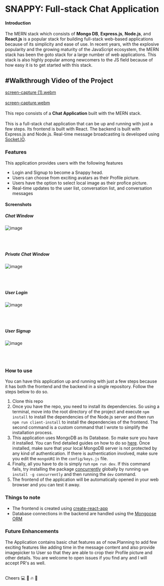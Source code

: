 # SNAPPY: Full-stack Chat Application

#### Introduction

The MERN stack which consists of **Mongo DB**, **Express.js**, **Node.js**, and **React.js** is a popular stack for building full-stack web-based applications because of its simplicity and ease of use. In recent years, with the explosive popularity and the growing maturity of the JavaScript ecosystem, the MERN stack has been the goto stack for a large number of web applications. This stack is also highly popular among newcomers to the JS field because of how easy it is to get started with this stack.
## #Walkthrough Video of the Project 
[screen-capture (1).webm](https://user-images.githubusercontent.com/85514305/229291272-1b6a4e30-864d-4d4e-8504-5a168958253e.webm)
<br></br>
[screen-capture.webm](https://user-images.githubusercontent.com/85514305/229291250-83a67b27-9584-488b-82d5-af65d303f411.webm)
<br/><br/>
This repo consists of a **Chat Application** built with the MERN stack.
<br/><br/>
This is a full-stack chat application that can be up and running with just a few steps. 
Its frontend is built with React.
The backend is built with Express.js and Node.js.
Real-time message broadcasting is developed using [Socket.IO](https://socket.io/).

### Features

This application provides users with the following features
<br/>
* Login and Signup to become a Snappy head.
* Users can choose from exciting avatars as their Profile picture.
* Users have the option to select local image as their profice picture.
* Real-time updates to the user list, conversation list, and conversation messages

#### Screenshots

##### Chat Window
![image](https://user-images.githubusercontent.com/85514305/229290794-c09d78ca-cb9a-4309-95ba-36c15689b080.png)

<br/><br/>
##### Private Chat Window
![image](https://user-images.githubusercontent.com/85514305/229290862-fff055c1-32c4-4a8c-8aca-908c3fafdafe.png)

<br/><br/>
##### User Login
![image](https://user-images.githubusercontent.com/85514305/229290889-85674459-baff-4092-9452-9c50d37b8780.png)

<br></br>
##### User Signup
![image](https://user-images.githubusercontent.com/85514305/229290925-b96076d0-f834-48f4-b95f-265f39296bca.png)

<br></br>

### How to use

You can have this application up and running with just a few steps because it has both the frontend and the backend in a single repository. Follow the steps below to do so.

1. Clone this repo
2. Once you have the repo, you need to install its dependencies. So using a terminal, move into the root directory of the project and execute `npm install` to install the dependencies of the Node.js server and then run `npm run client-install` to install the dependencies of the frontend. The second command is a custom command that I wrote to simplify the installation process.
3. This application uses MongoDB as its Database. So make sure you have it installed. You can find detailed guides on how to do so [here](https://docs.mongodb.com/manual/administration/install-community/). Once installed, make sure that your local MongoDB server is not protected by any kind of authentication. If there is authentication involved, make sure you edit the `mongoURI` in the `config/keys.js` file.
4. Finally, all you have to do is simply run `npm run dev`. If this command fails, try installing the package [concurrently](https://www.npmjs.com/package/concurrently) globally by running `npm install -g concurrently` and then running the `dev` command.
5. The frontend of the application will be automatically opened in your web browser and you can test it away.


### Things to note

* The frontend is created using [create-react-app](https://github.com/facebook/create-react-app)
* Database connections in the backend are handled using the [Mongoose ORM](https://mongoosejs.com/)

### Future Enhancements

The Application contains basic chat features as of now.Planning to add few exciting features like adding time in the message content and also provide imagepicker to User so that they are able to crop their Profile picture and other details. You are welcome to open issues if you find any and I will accept PR's as well.
<br/><br/>

Cheers 💻 🍺 🔥 🙌
